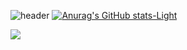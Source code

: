 ![header](https://capsule-render.vercel.app/api?type=waving&color=B897FF&height=200&section=header&text=capsule%20render&fontSize=70)
[![Anurag's GitHub stats-Light](https://github-readme-stats.vercel.app/api?username=Jaeboong&show_icons=true&theme=default#gh-light-mode-only)](https://github.com/anuraghazra/github-readme-stats#gh-light-mode-only)

<a href="클릭시 이동할 링크" target="_blank"><img src="https://img.shields.io/badge/문자-색코드?style=flat-square&logo=이미지 이름&logoColor=white"/></a>  
